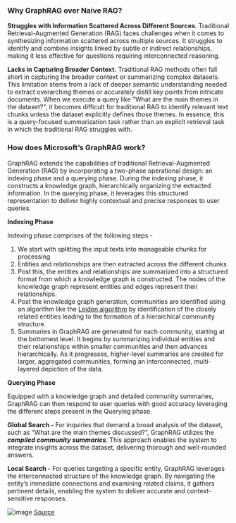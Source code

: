 ### **Why GraphRAG over Naive RAG?**

**Struggles with Information Scattered Across Different Sources**. Traditional Retrieval-Augmented Generation (RAG) faces challenges when it comes to synthesizing information scattered across multiple sources. It struggles to identify and combine insights linked by subtle or indirect relationships, making it less effective for questions requiring interconnected reasoning. 

**Lacks in Capturing Broader Context.** Traditional RAG methods often fall short in capturing the broader context or summarizing complex datasets. This limitation stems from a lack of deeper semantic understanding needed to extract overarching themes or accurately distill key points from intricate documents. When we execute a query like "What are the main themes in the dataset?", it becomes difficult for traditional RAG to identify relevant text chunks unless the dataset explicitly defines those themes. In essence, this is a query-focused summarization task rather than an explicit retrieval task in which the traditional RAG struggles with.

### **How does Microsoft’s GraphRAG work?**

GraphRAG extends the capabilities of traditional Retrieval-Augmented Generation (RAG) by incorporating a two-phase operational design: an indexing phase and a querying phase. During the indexing phase, it constructs a knowledge graph, hierarchically organizing the extracted information. In the querying phase, it leverages this structured representation to deliver highly contextual and precise responses to user queries.

**Indexing Phase**

Indexing phase comprises of the following steps - 

1. We start with splitting the input texts into manageable chunks for processing
2. Entities and relationships are then extracted across the different chunks
3. Post this, the entities and  relationships are summarized into a structured format from which a knowledge graph is constructed. The nodes of the knowledge graph represent entities and edges represent their relationships. 
4. Post the knowledge graph generation, communities are identified using an algorithm like the [Leiden algorithm](https://en.wikipedia.org/wiki/Leiden_algorithm) by identification of the closely related entities leading to the formation of a hierarchical community structure.
5. Summaries in GraphRAG are generated for each community, starting at the bottomest level. It begins by summarizing individual entities and their relationships within smaller communities and then advances hierarchically. As it progresses, higher-level summaries are created for larger, aggregated communities, forming an interconnected, multi-layered depiction of the data.

**Querying Phase**

Equipped with a knowledge graph and detailed community summaries, GraphRAG can then respond to user queries with good accuracy leveraging the different steps present in the Querying phase.

**Global Search -** For inquiries that demand a broad analysis of the dataset, such as “What are the main themes discussed?”, GraphRAG utilizes the ***compiled community summaries***. This approach enables the system to integrate insights across the dataset, delivering thorough and well-rounded answers.

**Local Search -** For queries targeting a specific entity, GraphRAG leverages the interconnected structure of the knowledge graph. By navigating the entity’s immediate connections and examining related claims, it gathers pertinent details, enabling the system to deliver accurate and context-sensitive responses.

![image](https://github.com/user-attachments/assets/32b9ad1e-aa69-459c-8734-571a1f1e3bfe)
[Source](https://www.google.com/url?sa=i&url=https%3A%2F%2Fmedium.com%2F%40zilliz_learn%2Fgraphrag-explained-enhancing-rag-with-knowledge-graphs-3312065f99e1&psig=AOvVaw29YJahuOPwh0RQ8ixn6CxM&ust=1734836433573000&source=images&cd=vfe&opi=89978449&ved=0CBcQjhxqFwoTCMCDmbzvt4oDFQAAAAAdAAAAABBX)

